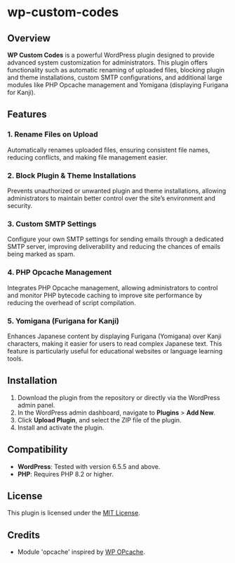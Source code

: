 # wp-custom-codes
## Overview
**WP Custom Codes** is a powerful WordPress plugin designed to provide advanced system customization for administrators. This plugin offers functionality such as automatic renaming of uploaded files, blocking plugin and theme installations, custom SMTP configurations, and additional large modules like PHP Opcache management and Yomigana (displaying Furigana for Kanji).
## Features
### 1. Rename Files on Upload
Automatically renames uploaded files, ensuring consistent file names, reducing conflicts, and making file management easier.
### 2. Block Plugin & Theme Installations
Prevents unauthorized or unwanted plugin and theme installations, allowing administrators to maintain better control over the site’s environment and security.
### 3. Custom SMTP Settings
Configure your own SMTP settings for sending emails through a dedicated SMTP server, improving deliverability and reducing the chances of emails being marked as spam.
### 4. PHP Opcache Management
Integrates PHP Opcache management, allowing administrators to control and monitor PHP bytecode caching to improve site performance by reducing the overhead of script compilation.
### 5. Yomigana (Furigana for Kanji)
Enhances Japanese content by displaying Furigana (Yomigana) over Kanji characters, making it easier for users to read complex Japanese text. This feature is particularly useful for educational websites or language learning tools.
## Installation
1. Download the plugin from the repository or directly via the WordPress admin panel.
2. In the WordPress admin dashboard, navigate to **Plugins** > **Add New**.
3. Click **Upload Plugin**, and select the ZIP file of the plugin.
4. Install and activate the plugin.
## Compatibility
- **WordPress**: Tested with version 6.5.5 and above.
- **PHP**: Requires PHP 8.2 or higher.
## License
This plugin is licensed under the [MIT License](https://opensource.org/licenses/MIT).
## Credits
- Module 'opcache' inspired by [WP OPcache](https://wordpress.org/plugins/flush-opcache/).